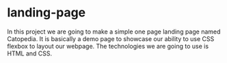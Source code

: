 # landing-page

In this project we are going to make a simple one page landing page named Catopedia. It is basically a demo page to showcase our ability to use CSS flexbox to layout our webpage. The technologies we are going to use is HTML and CSS.
